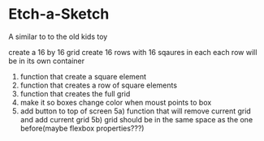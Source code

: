 # Etch-a-Sketch
A similar to to the old kids toy

create a 16 by 16 grid
create 16 rows with 16 sqaures in each
each row will be in its own container


1) function that create a square element
2) function that creates a row of square elements
3) function that creates the full grid
4) make it so boxes change color when moust points to box
5) add button to top of screen
    5a) function that will remove current grid and add current grid
    5b) grid should be in the same space as the one before(maybe flexbox properties???)